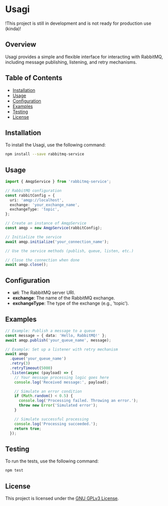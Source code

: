 # Usagi

!This project is still in development and is not ready for production use (kinda)!

## Overview

Usagi provides a simple and flexible interface for interacting with RabbitMQ, including message publishing, listening, and retry mechanisms.

## Table of Contents

- [Installation](#installation)
- [Usage](#usage)
- [Configuration](#configuration)
- [Examples](#examples)
- [Testing](#testing)
- [License](#license)

## Installation

To install the Usagi, use the following command:

```bash
npm install --save rabbitmq-service
```

## Usage

```typescript
import { AmqpService } from 'rabbitmq-service';

// RabbitMQ configuration
const rabbitConfig = {
  uri: 'amqp://localhost',
  exchange: 'your_exchange_name',
  exchangeType: 'topic',
};

// Create an instance of AmqpService
const amqp = new AmqpService(rabbitConfig);

// Initialize the service
await amqp.initialize('your_connection_name');

// Use the service methods (publish, queue, listen, etc.)

// Close the connection when done
await amqp.close();
```

## Configuration

- **uri**: The RabbitMQ server URI.
- **exchange**: The name of the RabbitMQ exchange.
- **exchangeType**: The type of the exchange (e.g., 'topic').

## Examples

```typescript
// Example: Publish a message to a queue
const message = { data: 'Hello, RabbitMQ!' };
await amqp.publish('your_queue_name', message);

// Example: Set up a listener with retry mechanism
await amqp
  .queue('your_queue_name')
  .retry(3)
  .retryTimeout(5000)
  .listen(async (payload) => {
    // Your message processing logic goes here
    console.log('Received message:', payload);

    // Simulate an error condition
    if (Math.random() < 0.5) {
      console.log('Processing failed. Throwing an error.');
      throw new Error('Simulated error');
    }

    // Simulate successful processing
    console.log('Processing succeeded.');
    return true;
  });
```

## Testing

To run the tests, use the following command:

```bash
npm test
```

## License

This project is licensed under the [GNU GPLv3 License](LICENSE).